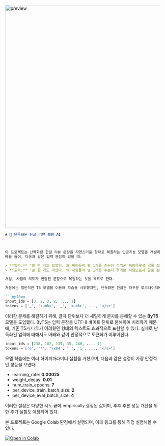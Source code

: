 <img width="725" alt="preview" src="https://github.com/user-attachments/assets/d2337f62-a818-47a7-8507-8b1acdfb942b" />


````markdown
# 🤖 난독화된 한글 리뷰 복원 AI



이 프로젝트는 난독화된 한글 리뷰 문장을 자연스러운 형태로 복원하는 인공지능 모델을 개발하는 것을 목표로 한다.  
예를 들어, 다음과 같은 입력 문장이 있을 때:

> **입력:** '별 한 게토 았깝땀. 왜 싸람듯릭 펼 1캐를 쥰눈징 컥꺾폰 싸람믐롯섞 맒록 섧멍핥쟈'  
> **출력:** '별 한 개도 아깝다. 왜 사람들이 별 1개를 주는지 겪어본 사람으로서 말로 설명하자'

처럼, 사람의 의도가 반영된 문장으로 복원하는 것을 목표로 한다.

처음에는 일반적인 T5 모델을 이용해 학습을 시도했지만, 난독화된 한글은 대부분 토크나이저에서 `<unk>`(알 수 없는 토큰)으로 처리되어 학습에 큰 어려움이 있었다. 예를 들어 다음과 같이 입력 텍스트가 거의 전부 `<unk>`로 토큰화되는 문제가 발생했다.

```python
input_ids = [3, 2, 3, 2, ..., 1]
tokens = ['▁', '<unk>', '▁', '<unk>', ..., '</s>']
````

이러한 문제를 해결하기 위해, 글자 단위보다 더 세밀하게 문자를 분해할 수 있는 **ByT5** 모델을 도입했다. ByT5는 입력 문장을 UTF-8 바이트 단위로 분해하여 처리하기 때문에, 기존 T5가 다루기 어려웠던 형태의 텍스트도 효과적으로 표현할 수 있다. 실제로 난독화된 입력에 대해서도 아래와 같이 안정적으로 토큰화가 이루어진다.

```python
input_ids = [238, 182, 135, 35, 240, ..., 1]
tokens = ['ë', '³', '\x84', ' ', 'í', ..., '</s>']
```

모델 학습에는 여러 하이퍼파라미터 실험을 거쳤으며, 다음과 같은 설정이 가장 안정적인 성능을 보였다.

* learning\_rate: **0.00025**
* weight\_decay: **0.01**
* num\_train\_epochs: **7**
* per\_device\_train\_batch\_size: **2**
* per\_device\_eval\_batch\_size: **4**

이러한 설정은 다양한 시도 끝에 empirically 결정된 값이며, 추후 추론 성능 개선을 위한 추가 실험도 예정되어 있다.

본 프로젝트는 Google Colab 환경에서 실행되며, 아래 링크를 통해 직접 실험해볼 수 있다.

[![Open In Colab](https://colab.research.google.com/assets/colab-badge.svg)](https://colab.research.google.com/drive/11XIJrvN6FBNS1Ez0JDo1NuOFfN68N3V8?usp=sharing)




